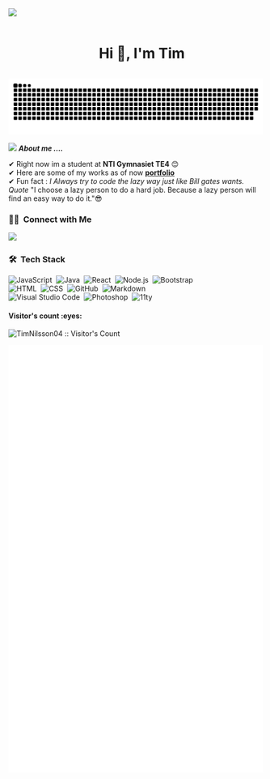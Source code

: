 <img src="https://user-images.githubusercontent.com/73097560/115834477-dbab4500-a447-11eb-908a-139a6edaec5c.gif">

<!--h1 without bottom border-->
<div id="user-content-toc">
  <ul align="center">
    <summary><h1 style="display: inline-block">Hi 👋, I'm Tim</h1></summary>
  </ul>
</div>


<!--- snake -->

<div align="center">
  <img  src="https://github.com/1999AZZAR/1999AZZAR/blob/main/resources/img/grid-snake.svg"
       alt="snake" /></a>
</div>


<img src="https://media.giphy.com/media/iY8CRBdQXODJSCERIr/giphy.gif" width="30px">&nbsp;***About me ....***

✔ Right now im a student at **NTI Gymnasiet TE4** 😊 <br>
✔ Here are some of my works as of now **[portfolio](https://timnilsson04.github.io/TimNilsson04/)**<br>
✔ Fun fact : *I Always try to code the lazy way just like Bill gates wants. <br>
Quote* "I choose a lazy person to do a hard job. Because a lazy person will find an easy way to do it."😎<br>

### 🤝🏻 &nbsp;Connect with Me

<p>
<a href="https://www.linkedin.com/in/tim-nilsson-402073263/"><img src="https://img.shields.io/badge/-Tim%20Nilsson-0077B5?style=flat&logo=Linkedin&logoColor=white"/></a>
</p>

### 🛠 &nbsp;Tech Stack

![JavaScript](https://img.shields.io/badge/-JavaScript-05122A?style=flat&logo=javascript)&nbsp;
![Java](https://img.shields.io/badge/-Java-05122A?style=flat&logo=Java&logoColor=FFA518)&nbsp;
![React](https://img.shields.io/badge/-React-05122A?style=flat&logo=react)&nbsp;
![Node.js](https://img.shields.io/badge/-Node.js-05122A?style=flat&logo=node.js)&nbsp;
![Bootstrap](https://img.shields.io/badge/-Bootstrap-05122A?style=flat&logo=bootstrap&logoColor=563D7C)\
![HTML](https://img.shields.io/badge/-HTML-05122A?style=flat&logo=HTML5)&nbsp;
![CSS](https://img.shields.io/badge/-CSS-05122A?style=flat&logo=CSS3&logoColor=1572B6)&nbsp;
![GitHub](https://img.shields.io/badge/-GitHub-05122A?style=flat&logo=github)&nbsp;
![Markdown](https://img.shields.io/badge/-Markdown-05122A?style=flat&logo=markdown)\
![Visual Studio Code](https://img.shields.io/badge/-Visual%20Studio%20Code-05122A?style=flat&logo=visual-studio-code&logoColor=007ACC)&nbsp;
![Photoshop](https://img.shields.io/badge/-Photoshop-05122A?style=flat&logo=adobe-photoshop)&nbsp;
![11ty](https://img.shields.io/badge/-Java-05122A?style=flat&logo=Java&logoColor=FFA518)&nbsp;

<h4 >Visitor's count :eyes:</h4>
<p ><img src="https://profile-counter.glitch.me/{TimNilsson04}/count.svg" alt="TimNilsson04 :: Visitor's Count" /></p>

![Metrics](/github-metrics.svg) 
